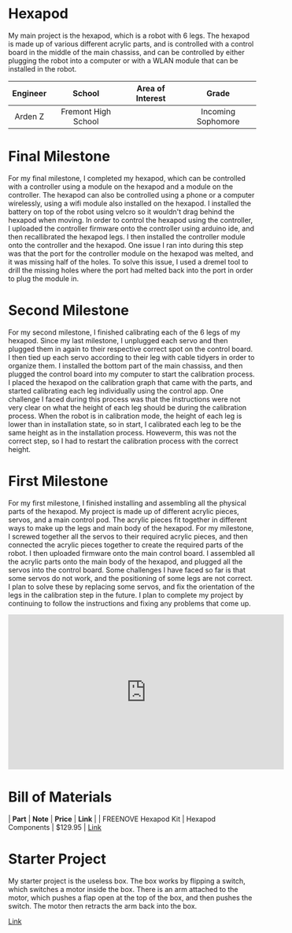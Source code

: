 # Hexapod
My main project is the hexapod, which is a robot with 6 legs. The hexapod is made up of various different acrylic parts, and is controlled with a control board in the middle of the main chassiss, and can be controlled by either plugging the robot into a computer or with a WLAN module that can be installed in the robot. 

| **Engineer** | **School** | **Area of Interest** | **Grade** |
|:--:|:--:|:--:|:--:|
| Arden Z | Fremont High School |  | Incoming Sophomore

<!---
**Replace the BlueStamp logo below with an image of yourself and your completed project. Follow the guide [here](https://tomcam.github.io/least-github-pages/adding-images-github-pages-site.html) if you need help.**

![Headstone Image](logo.svg)

-->
  
# Final Milestone
For my final milestone, I completed my hexapod, which can be controlled with a controller using a module on the hexapod and a module on the controller. The hexapod can also be controlled using a phone or a computer wirelessly, using a wifi module also installed on the hexapod. I installed the battery on top of the robot using velcro so it wouldn't drag behind the hexapod when moving. In order to control the hexapod using the controller, I uploaded the controller firmware onto the controller using arduino ide, and then recallibrated the hexapod legs. I then installed the controller module onto the controller and the hexapod. One issue I ran into during this step was that the port for the controller module on the hexapod was melted, and it was missing half of the holes. To solve this issue, I used a dremel tool to drill the missing holes where the port had melted back into the port in order to plug the module in. 


# Second Milestone
For my second milestone, I finished calibrating each of the 6 legs of my hexapod. Since my last milestone, I unplugged each servo and then plugged them in again to their respective correct spot on the control board. I then tied up each servo according to their leg with cable tidyers in order to organize them. I installed the bottom part of the main chassiss, and then plugged the control board into my computer to start the calibration process. I placed the hexapod on the calibration graph that came with the parts, and started calibrating each leg individually using the control app. One challenge I faced during this process was that the instructions were not very clear on what the height of each leg should be during the calibration process. When the robot is in calibration mode, the height of each leg is lower than in installation state, so in start, I calibrated each leg to be the same height as in the installation process. Howeverm, this was not the correct step, so I had to restart the calibration process with the correct height. 

# First Milestone
For my first milestone, I finished installing and assembling all the physical parts of the hexapod. My project is made up of different acrylic pieces, servos, and a main control pod. The acrylic pieces fit together in different ways to make up the legs and main body of the hexapod. For my milestone, I screwed together all the servos to their required acrylic pieces, and then connected the acrylic pieces together to create the required parts of the robot. I then uploaded firmware onto the main control board. I assembled all the acrylic parts onto the main body of the hexapod, and plugged all the servos into the control board. Some challenges I have faced so far is that some servos do not work, and the positioning of some legs are not correct. I plan to solve these by replacing some servos, and fix the orientation of the legs in the calibration step in the future. I plan to complete my project by continuing to follow the instructions and fixing any problems that come up. 

<iframe width="560" height="315" src="https://www.youtube.com/embed/kaPv2Ap6h-M" title="YouTube video player" frameborder="0" allow="accelerometer; autoplay; clipboard-write; encrypted-media; gyroscope; picture-in-picture; web-share" allowfullscreen></iframe>

<!---
# Schematics 
Here's where you'll put images of your schematics. [Tinkercad](https://www.tinkercad.com/blog/official-guide-to-tinkercad-circuits) and [Fritzing](https://fritzing.org/learning/) are both great resoruces to create professional schematic diagrams, though BSE recommends Tinkercad becuase it can be done easily and for free in the browser. 

-->

<!---
# Code
Here's where you'll put your code. The syntax below places it into a block of code. Follow the guide [here]([url](https://www.markdownguide.org/extended-syntax/)) to learn how to customize it to your project needs. 

```c++
void setup() {
  // put your setup code here, to run once:
  Serial.begin(9600);
  Serial.println("Hello World!");
}

void loop() {
  // put your main code here, to run repeatedly:

}
```
-->

# Bill of Materials
| **Part** | **Note** | **Price** | **Link** |
| FREENOVE Hexapod Kit | Hexapod Components | $129.95 | [Link](https://www.amazon.com/Freenove-Raspberry-Crawling-Detailed-Tutorial/dp/B07FLVZ2DN?th=1/)

# Starter Project
My starter project is the useless box. The box works by flipping a switch, which switches a motor inside the box. There is an arm attached to the motor, which pushes a flap open at the top of the box, and then pushes the switch. The motor then retracts the arm back into the box.

[Link](http://www.spikenzielabs.com/Catalog/useless-machine/the-useless-machine-kit-no-soldering-required/)
